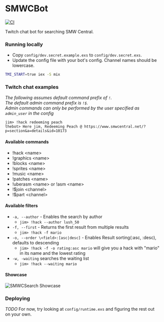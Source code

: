# SMWCBot

[![CI](https://github.com/druu/smwcbot/actions/workflows/ci.yml/badge.svg)](https://github.com/druu/smwcbot/actions/workflows/ci.yml)

Twitch chat bot for searching SMW Central.
### Running locally

 * Copy `config/dev.secret.example.exs` to `config/dev.secret.exs`.
 * Update the config file with your bot's config. Channel names should be lowercase.

```sh
TMI_START=true iex -S mix
```

### Twitch chat examples

*The following assumes default command prefix of `!`.*  
*The default admin command prefix is `!$`.*  
*Admin commands can only be performed by the user specified as `admin_user` in the config*

```
jim> !hack redeeming peach
thebot> Here jim, Redeeming Peach @ https://www.smwcentral.net/?p=section&a=details&id=10173
```

#### Available commands
* !hack \<name>
* !graphics \<name>
* !blocks \<name>
* !sprites \<name>
* !music \<name>
* !patches \<name>
* !uberasm \<name> or !asm \<name>
* !$join \<channel>
* !$part \<channel>


#### Available filters
* `-a, --author` - Enables the search by author
  * `jim> !hack --author lush_50`
* `-f, --first` - Returns the first result from multiple results
  * `jim> !hack -f mario`
* `-o, --order \<field>:[asc|desc]` - Enables Result sorting(:asc, :desc), defaults to descending 
  * `jim> !hack -f -o rating:asc mario` will give you a hack with "mario" in its name and the lowest rating
* `-w, -waiting`  searches the waiting list
  * `jim> !hack --waiting mario`
 

#### Showcase
![SMWCSearch Showcase](https://i.imgur.com/7Ur1O6Z.png)
 
 
### Deploying

*TODO* For now, try looking at `config/runtime.exs` and figuring the rest out on your own.

